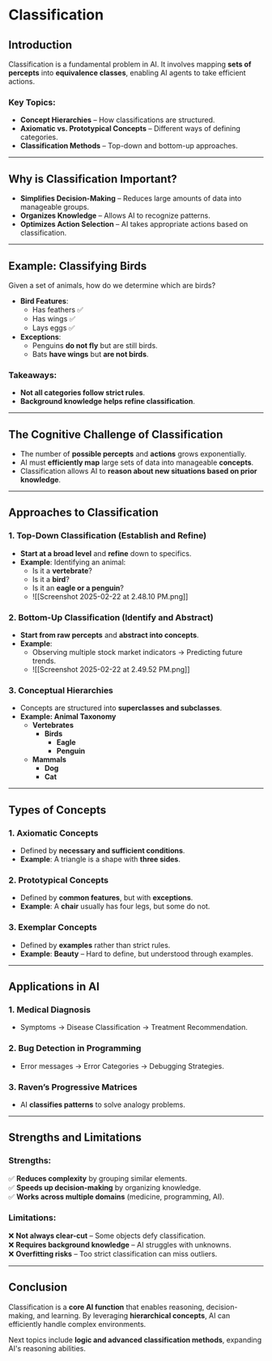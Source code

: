 # Classification

## Introduction
Classification is a fundamental problem in AI. It involves mapping **sets of percepts** into **equivalence classes**, enabling AI agents to take efficient actions.

### Key Topics:
- **Concept Hierarchies** – How classifications are structured.
- **Axiomatic vs. Prototypical Concepts** – Different ways of defining categories.
- **Classification Methods** – Top-down and bottom-up approaches.

---

## Why is Classification Important?
- **Simplifies Decision-Making** – Reduces large amounts of data into manageable groups.
- **Organizes Knowledge** – Allows AI to recognize patterns.
- **Optimizes Action Selection** – AI takes appropriate actions based on classification.

---

## Example: Classifying Birds
Given a set of animals, how do we determine which are birds?
- **Bird Features**:
  - Has feathers ✅
  - Has wings ✅
  - Lays eggs ✅
- **Exceptions**:
  - Penguins **do not fly** but are still birds.
  - Bats **have wings** but **are not birds**.

### Takeaways:
- **Not all categories follow strict rules**.
- **Background knowledge helps refine classification**.

---

## The Cognitive Challenge of Classification
- The number of **possible percepts** and **actions** grows exponentially.
- AI must **efficiently map** large sets of data into manageable **concepts**.
- Classification allows AI to **reason about new situations based on prior knowledge**.

---

## Approaches to Classification
### **1. Top-Down Classification (Establish and Refine)**
- **Start at a broad level** and **refine** down to specifics.
- **Example**: Identifying an animal:
  - Is it a **vertebrate**?
  - Is it a **bird**?
  - Is it an **eagle or a penguin**?
  - ![[Screenshot 2025-02-22 at 2.48.10 PM.png]]

### **2. Bottom-Up Classification (Identify and Abstract)**
- **Start from raw percepts** and **abstract into concepts**.
- **Example**:
  - Observing multiple stock market indicators → Predicting future trends.
  - ![[Screenshot 2025-02-22 at 2.49.52 PM.png]]

### **3. Conceptual Hierarchies**
- Concepts are structured into **superclasses and subclasses**.
- **Example: Animal Taxonomy**
  - **Vertebrates**
    - **Birds**
      - **Eagle**
      - **Penguin**
  - **Mammals**
    - **Dog**
    - **Cat**

---

## Types of Concepts
### **1. Axiomatic Concepts**
- Defined by **necessary and sufficient conditions**.
- **Example**: A triangle is a shape with **three sides**.

### **2. Prototypical Concepts**
- Defined by **common features**, but with **exceptions**.
- **Example**: A **chair** usually has four legs, but some do not.

### **3. Exemplar Concepts**
- Defined by **examples** rather than strict rules.
- **Example**: **Beauty** – Hard to define, but understood through examples.

---

## Applications in AI
### **1. Medical Diagnosis**
- Symptoms → Disease Classification → Treatment Recommendation.

### **2. Bug Detection in Programming**
- Error messages → Error Categories → Debugging Strategies.

### **3. Raven’s Progressive Matrices**
- AI **classifies patterns** to solve analogy problems.

---

## Strengths and Limitations
### Strengths:
✅ **Reduces complexity** by grouping similar elements.  
✅ **Speeds up decision-making** by organizing knowledge.  
✅ **Works across multiple domains** (medicine, programming, AI).  

### Limitations:
❌ **Not always clear-cut** – Some objects defy classification.  
❌ **Requires background knowledge** – AI struggles with unknowns.  
❌ **Overfitting risks** – Too strict classification can miss outliers.  

---

## Conclusion
Classification is a **core AI function** that enables reasoning, decision-making, and learning. By leveraging **hierarchical concepts**, AI can efficiently handle complex environments.

Next topics include **logic and advanced classification methods**, expanding AI's reasoning abilities.

